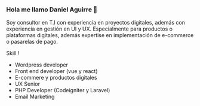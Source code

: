 ### Hola me llamo Daniel Aguirre 👋

Soy consultor en T.I con experiencia en proyectos digitales, además con experiencia en gestión en UI y UX. Especialmente para productos o plataformas digitales, además expertise en implementación de e-commerce o pasarelas de pago.

Skill !

- Wordpress developer
-	Front end developer (vue y react)
-	E-commere y productos digitales
-	UX Senior 
-	PHP Developer (Codeigniter y Laravel)
-	Email Marketing





<!--
**daguigonz/daguigonz** is a ✨ _special_ ✨ repository because its `README.md` (this file) appears on your GitHub profile.

Here are some ideas to get you started:

- 🔭 I’m currently working on ...
- 🌱 I’m currently learning ...
- 👯 I’m looking to collaborate on ...
- 🤔 I’m looking for help with ...
- 💬 Ask me about ...
- 📫 How to reach me: ...
- 😄 Pronouns: ...
- ⚡ Fun fact: ...
-->
